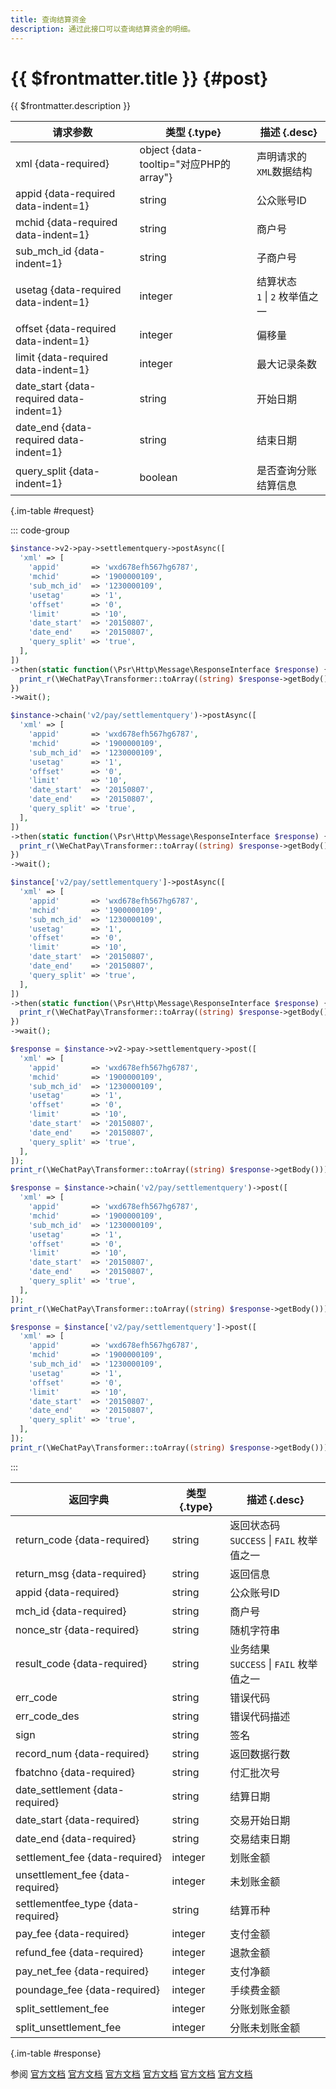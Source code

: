 ```yaml
---
title: 查询结算资金
description: 通过此接口可以查询结算资金的明细。
---
```


# {{ $frontmatter.title }} {#post}

{{ $frontmatter.description }}

| 请求参数 | 类型 {.type} | 描述 {.desc}
| --- | --- | ---
| xml {data-required} | object {data-tooltip="对应PHP的array"} | 声明请求的`XML`数据结构
| appid {data-required data-indent=1} | string | 公众账号ID
| mchid {data-required data-indent=1} | string | 商户号
| sub_mch_id {data-indent=1} | string | 子商户号
| usetag {data-required data-indent=1} | integer | 结算状态<br/>`1` \| `2` 枚举值之一
| offset {data-required data-indent=1} | integer | 偏移量
| limit {data-required data-indent=1} | integer | 最大记录条数
| date_start {data-required data-indent=1} | string | 开始日期
| date_end {data-required data-indent=1} | string | 结束日期
| query_split {data-indent=1} | boolean | 是否查询分账结算信息

{.im-table #request}

::: code-group

```php [异步纯链式]
$instance->v2->pay->settlementquery->postAsync([
  'xml' => [
    'appid'       => 'wxd678efh567hg6787',
    'mchid'       => '1900000109',
    'sub_mch_id'  => '1230000109',
    'usetag'      => '1',
    'offset'      => '0',
    'limit'       => '10',
    'date_start'  => '20150807',
    'date_end'    => '20150807',
    'query_split' => 'true',
  ],
])
->then(static function(\Psr\Http\Message\ResponseInterface $response) {
  print_r(\WeChatPay\Transformer::toArray((string) $response->getBody()));
})
->wait();
```

```php [异步声明式]
$instance->chain('v2/pay/settlementquery')->postAsync([
  'xml' => [
    'appid'       => 'wxd678efh567hg6787',
    'mchid'       => '1900000109',
    'sub_mch_id'  => '1230000109',
    'usetag'      => '1',
    'offset'      => '0',
    'limit'       => '10',
    'date_start'  => '20150807',
    'date_end'    => '20150807',
    'query_split' => 'true',
  ],
])
->then(static function(\Psr\Http\Message\ResponseInterface $response) {
  print_r(\WeChatPay\Transformer::toArray((string) $response->getBody()));
})
->wait();
```

```php [异步属性式]
$instance['v2/pay/settlementquery']->postAsync([
  'xml' => [
    'appid'       => 'wxd678efh567hg6787',
    'mchid'       => '1900000109',
    'sub_mch_id'  => '1230000109',
    'usetag'      => '1',
    'offset'      => '0',
    'limit'       => '10',
    'date_start'  => '20150807',
    'date_end'    => '20150807',
    'query_split' => 'true',
  ],
])
->then(static function(\Psr\Http\Message\ResponseInterface $response) {
  print_r(\WeChatPay\Transformer::toArray((string) $response->getBody()));
})
->wait();
```

```php [同步纯链式]
$response = $instance->v2->pay->settlementquery->post([
  'xml' => [
    'appid'       => 'wxd678efh567hg6787',
    'mchid'       => '1900000109',
    'sub_mch_id'  => '1230000109',
    'usetag'      => '1',
    'offset'      => '0',
    'limit'       => '10',
    'date_start'  => '20150807',
    'date_end'    => '20150807',
    'query_split' => 'true',
  ],
]);
print_r(\WeChatPay\Transformer::toArray((string) $response->getBody()));
```

```php [同步声明式]
$response = $instance->chain('v2/pay/settlementquery')->post([
  'xml' => [
    'appid'       => 'wxd678efh567hg6787',
    'mchid'       => '1900000109',
    'sub_mch_id'  => '1230000109',
    'usetag'      => '1',
    'offset'      => '0',
    'limit'       => '10',
    'date_start'  => '20150807',
    'date_end'    => '20150807',
    'query_split' => 'true',
  ],
]);
print_r(\WeChatPay\Transformer::toArray((string) $response->getBody()));
```

```php [同步属性式]
$response = $instance['v2/pay/settlementquery']->post([
  'xml' => [
    'appid'       => 'wxd678efh567hg6787',
    'mchid'       => '1900000109',
    'sub_mch_id'  => '1230000109',
    'usetag'      => '1',
    'offset'      => '0',
    'limit'       => '10',
    'date_start'  => '20150807',
    'date_end'    => '20150807',
    'query_split' => 'true',
  ],
]);
print_r(\WeChatPay\Transformer::toArray((string) $response->getBody()));
```

:::

| 返回字典 | 类型 {.type} | 描述 {.desc}
| --- | --- | ---
| return_code {data-required} | string | 返回状态码<br/>`SUCCESS` \| `FAIL` 枚举值之一
| return_msg {data-required} | string | 返回信息
| appid {data-required} | string | 公众账号ID
| mch_id {data-required} | string | 商户号
| nonce_str {data-required} | string | 随机字符串
| result_code {data-required} | string | 业务结果<br/>`SUCCESS` \| `FAIL` 枚举值之一
| err_code | string | 错误代码
| err_code_des | string | 错误代码描述
| sign | string | 签名
| record_num {data-required} | string | 返回数据行数
| fbatchno {data-required} | string | 付汇批次号
| date_settlement {data-required} | string | 结算日期
| date_start {data-required} | string | 交易开始日期
| date_end {data-required} | string | 交易结束日期
| settlement_fee {data-required} | integer | 划账金额
| unsettlement_fee {data-required} | integer | 未划账金额
| settlementfee_type {data-required} | string | 结算币种
| pay_fee {data-required} | integer | 支付金额
| refund_fee {data-required} | integer | 退款金额
| pay_net_fee {data-required} | integer | 支付净额
| poundage_fee {data-required} | integer | 手续费金额
| split_settlement_fee | integer | 分账划账金额
| split_unsettlement_fee | integer | 分账未划账金额

{.im-table #response}

参阅 [官方文档](https://pay.weixin.qq.com/doc/global/v2/zh/4013634920) [官方文档](https://pay.weixin.qq.com/doc/global/v2/zh/4013634968) [官方文档](https://pay.weixin.qq.com/doc/global/v2/zh/4013635001) [官方文档](https://pay.weixin.qq.com/doc/global/v2/zh/4013635256) [官方文档](https://pay.weixin.qq.com/doc/global/v2/zh/4013636497) [官方文档](https://pay.weixin.qq.com/doc/global/v2/zh/4013636618)
